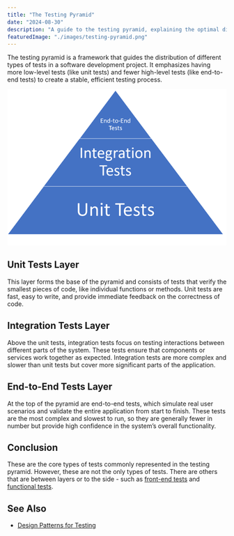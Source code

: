 ```yaml
---
title: "The Testing Pyramid"
date: "2024-08-30"
description: "A guide to the testing pyramid, explaining the optimal distribution of unit, integration, and end-to-end tests in your software project."
featuredImage: "./images/testing-pyramid.png"
---
```


The testing pyramid is a framework that guides the distribution of different types of tests in a software development project. It emphasizes having more low-level tests (like unit tests) and fewer high-level tests (like end-to-end tests) to create a stable, efficient testing process.

![The Testing Pyramid - Unit Tests is the base of the pyramid. Integration Tests is the middle layer of the pyramid. End-to-End Tests are the top layer of the pyramid.](./images/the-testing-pyramid.png)

## Unit Tests Layer

This layer forms the base of the pyramid and consists of tests that verify the smallest pieces of code, like individual functions or methods. Unit tests are fast, easy to write, and provide immediate feedback on the correctness of code.

## Integration Tests Layer

Above the unit tests, integration tests focus on testing interactions between different parts of the system. These tests ensure that components or services work together as expected. Integration tests are more complex and slower than unit tests but cover more significant parts of the application.

## End-to-End Tests Layer

At the top of the pyramid are end-to-end tests, which simulate real user scenarios and validate the entire application from start to finish. These tests are the most complex and slowest to run, so they are generally fewer in number but provide high confidence in the system’s overall functionality.

## Conclusion

These are the core types of tests commonly represented in the testing pyramid. However, these are not the only types of tests. There are others that are between layers or to the side - such as [front-end tests](/testing/front-end/tests) and [functional tests](/testing/functional-tests).

## See Also

- [Design Patterns for Testing](https://www.youtube.com/watch?v=kB1bb7q7f0A)